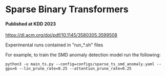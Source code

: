 # Sparse Binary Transformers
#### Published at KDD 2023
https://dl.acm.org/doi/pdf/10.1145/3580305.3599508


Experimental runs contained in "run_*.sh" files

For example, to train the SMD anomaly detection model run the following: 
```
python3 -u main_ts.py --config=configs/sparse_ts_smd_anomaly.yaml --gpu=6 --lin_prune_rate=0.25 --attention_prune_rate=0.25
```